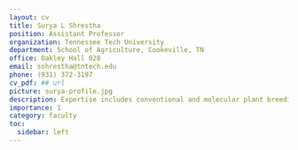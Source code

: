 ```yaml
---
layout: cv
title: Surya L Shrestha
position: Assistant Professor
organization: Tennessee Tech University
department: School of Agriculture, Cookeville, TN
office: Oakley Hall 028
email: sshrestha@tntech.edu
phone: (931) 372-3197
cv_pdf: ## url
picture: surya-profile.jpg
description: Expertise includes conventional and molecular plant breeding, stress physiology, disease identification and screening, and microbial analyses.
importance: 1
category: faculty
toc:
  sidebar: left
---
```

